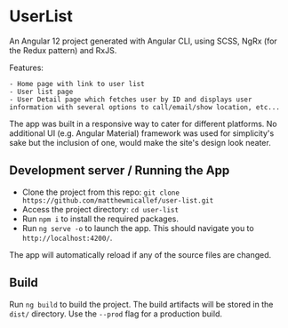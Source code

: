 # UserList

An Angular 12 project generated with Angular CLI, using SCSS, NgRx (for the Redux pattern) and RxJS. 

Features:

    - Home page with link to user list
    - User list page
    - User Detail page which fetches user by ID and displays user information with several options to call/email/show location, etc...

The app was built in a responsive way to cater for different platforms. No additional UI (e.g. Angular Material) framework was used for simplicity's sake but the inclusion of one, would make the site's design look neater.

## Development server / Running the App

- Clone the project from this repo: `git clone https://github.com/matthewmicallef/user-list.git`
- Access the project directory: `cd user-list`
- Run `npm i` to install the required packages.
- Run `ng serve -o` to launch the app. This should navigate you to `http://localhost:4200/`. 

The app will automatically reload if any of the source files are changed.

## Build

Run `ng build` to build the project. The build artifacts will be stored in the `dist/` directory. Use the `--prod` flag for a production build.